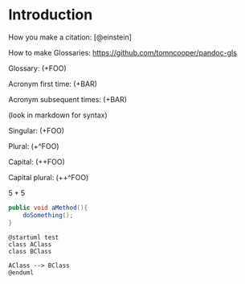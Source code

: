 # Introduction

How you make a citation: [@einstein]

How to make Glossaries: <https://github.com/tomncooper/pandoc-gls>

Glossary: (+FOO)

Acronym first time: (+BAR)

Acronym subsequent times: (+BAR)

(look in markdown for syntax)

Singular: (+FOO)

Plural: (+^FOO)

Capital: (++FOO)

Capital plural: (++^FOO)

$5 + 5$

```csharp
public void aMethod(){
    doSomething();
}
```

```plantuml
@startuml test
class AClass
class BClass

AClass --> BClass
@enduml
```
